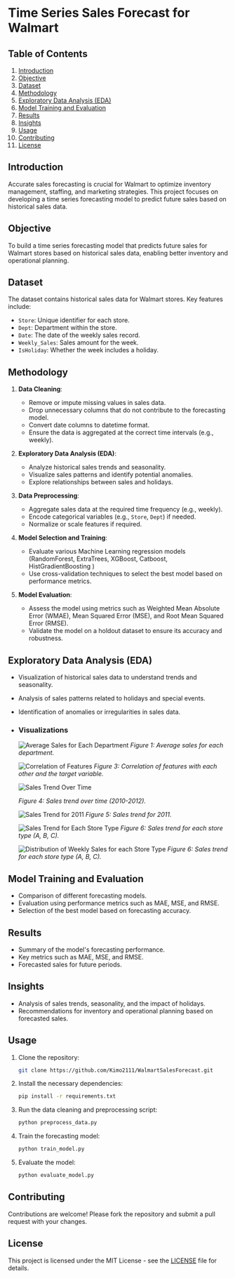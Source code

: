 # Time Series Sales Forecast for Walmart

## Table of Contents
1. [Introduction](#introduction)
2. [Objective](#objective)
3. [Dataset](#dataset)
4. [Methodology](#methodology)
5. [Exploratory Data Analysis (EDA)](#exploratory-data-analysis-eda)
6. [Model Training and Evaluation](#model-training-and-evaluation)
7. [Results](#results)
8. [Insights](#insights)
9. [Usage](#usage)
10. [Contributing](#contributing)
11. [License](#license)

## Introduction
Accurate sales forecasting is crucial for Walmart to optimize inventory management, staffing, and marketing strategies. This project focuses on developing a time series forecasting model to predict future sales based on historical sales data.

## Objective
To build a time series forecasting model that predicts future sales for Walmart stores based on historical sales data, enabling better inventory and operational planning.

## Dataset
The dataset contains historical sales data for Walmart stores. Key features include:
- `Store`: Unique identifier for each store.
- `Dept`: Department within the store.
- `Date`: The date of the weekly sales record.
- `Weekly_Sales`: Sales amount for the week.
- `IsHoliday`: Whether the week includes a holiday.

## Methodology
1. **Data Cleaning**:
   - Remove or impute missing values in sales data.
   - Drop unnecessary columns that do not contribute to the forecasting model.
   - Convert date columns to datetime format.
   - Ensure the data is aggregated at the correct time intervals (e.g., weekly).

2. **Exploratory Data Analysis (EDA)**:
   - Analyze historical sales trends and seasonality.
   - Visualize sales patterns and identify potential anomalies.
   - Explore relationships between sales and holidays.

3. **Data Preprocessing**:
   - Aggregate sales data at the required time frequency (e.g., weekly).
   - Encode categorical variables (e.g., `Store`, `Dept`) if needed.
   - Normalize or scale features if required.

4. **Model Selection and Training**:
   - Evaluate various Machine Learning regression models (RandomForest, ExtraTrees, XGBoost, Catboost, HistGradientBoosting )
   - Use cross-validation techniques to select the best model based on performance metrics.

5. **Model Evaluation**:
   - Assess the model using metrics such as Weighted Mean Absolute Error (WMAE), Mean Squared Error (MSE), and Root Mean Squared Error (RMSE).
   - Validate the model on a holdout dataset to ensure its accuracy and robustness.

## Exploratory Data Analysis (EDA)
- Visualization of historical sales data to understand trends and seasonality.
- Analysis of sales patterns related to holidays and special events.
- Identification of anomalies or irregularities in sales data.
- 
  ### Visualizations
   ![Average Sales for Each Department](TSSF%20Walmart/Untitled%20Folder/assets/avg_dept_sales.png)
   *Figure 1: Average sales for each department.*

  

   ![Correlation of Features](TSSF%20Walmart/Untitled%20Folder/assets/fts_corr.png)
   *Figure 3: Correlation of features with each other and the target variable.*



   ![Sales Trend Over Time](TSSF%20Walmart/Untitled%20Folder/assets/sales_trend.png)
  
   *Figure 4: Sales trend over time (2010-2012).*



   ![Sales Trend for 2011](TSSF%20Walmart/Untitled%20Folder/assets/sales_trend_2011.png)
   *Figure 5: Sales trend for 2011.*



   ![Sales Trend for Each Store Type](TSSF%20Walmart/Untitled%20Folder/assets/sales_trend_by_sType.png)
   *Figure 6: Sales trend for each store type (A, B, C).*



   ![Distribution of Weekly Sales for each Store Type](TSSF%20Walmart/Untitled%20Folder/assets/dist_of_weekly_sales_byType.png)
   *Figure 6: Sales trend for each store type (A, B, C).*

## Model Training and Evaluation
- Comparison of different forecasting models.
- Evaluation using performance metrics such as MAE, MSE, and RMSE.
- Selection of the best model based on forecasting accuracy.

## Results
- Summary of the model's forecasting performance.
- Key metrics such as MAE, MSE, and RMSE.
- Forecasted sales for future periods.

## Insights
- Analysis of sales trends, seasonality, and the impact of holidays.
- Recommendations for inventory and operational planning based on forecasted sales.

## Usage
1. Clone the repository:
    ```bash
    git clone https://github.com/Kimo2111/WalmartSalesForecast.git
    ```
2. Install the necessary dependencies:
    ```bash
    pip install -r requirements.txt
    ```
3. Run the data cleaning and preprocessing script:
    ```bash
    python preprocess_data.py
    ```
4. Train the forecasting model:
    ```bash
    python train_model.py
    ```
5. Evaluate the model:
    ```bash
    python evaluate_model.py
    ```

## Contributing
Contributions are welcome! Please fork the repository and submit a pull request with your changes.

## License
This project is licensed under the MIT License - see the [LICENSE](LICENSE) file for details.
